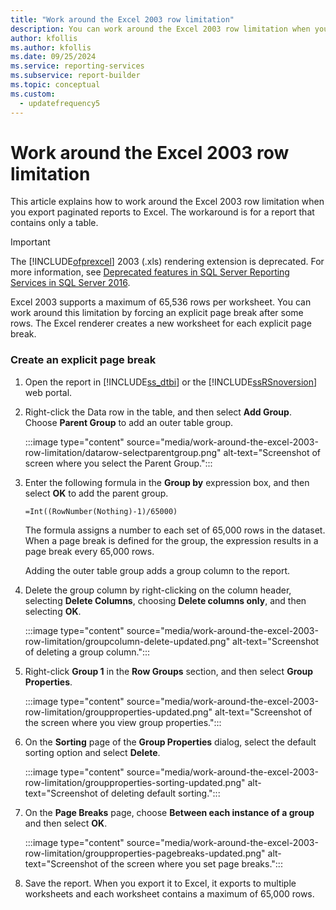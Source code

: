 ```yaml
---
title: "Work around the Excel 2003 row limitation"
description: You can work around the Excel 2003 row limitation when you export paginated reports to Excel by forcing a page break after some rows.
author: kfollis
ms.author: kfollis
ms.date: 09/25/2024
ms.service: reporting-services
ms.subservice: report-builder
ms.topic: conceptual
ms.custom:
  - updatefrequency5
---
```

# Work around the Excel 2003 row limitation

  This article explains how to work around the Excel 2003 row limitation when you export paginated reports to Excel. The workaround is for a report that contains only a table.

> [!IMPORTANT]  
> The [!INCLUDE[ofprexcel](../../includes/ofprexcel-md.md)] 2003 (.xls) rendering extension is deprecated. For more information, see [Deprecated features in SQL Server Reporting Services in SQL Server 2016](../../reporting-services/deprecated-features-in-sql-server-reporting-services-ssrs.md).

Excel 2003 supports a maximum of 65,536 rows per worksheet. You can work around this limitation by forcing an explicit page break after some rows. The Excel renderer creates a new worksheet for each explicit page break.

### Create an explicit page break

1. Open the report in [!INCLUDE[ss_dtbi](../../includes/ss-dtbi-md.md)] or the [!INCLUDE[ssRSnoversion](../../includes/ssrsnoversion-md.md)] web portal.

1. Right-click the Data row in the table, and then select **Add Group**. Choose **Parent Group** to add an outer table group.

     :::image type="content" source="media/work-around-the-excel-2003-row-limitation/datarow-selectparentgroup.png" alt-text="Screenshot of screen where you select the Parent Group.":::

1. Enter the following formula in the **Group by** expression box, and then select **OK** to add the parent group.

     `=Int((RowNumber(Nothing)-1)/65000)`

     The formula assigns a number to each set of 65,000 rows in the dataset. When a page break is defined for the group, the expression results in a page break every 65,000 rows.

     Adding the outer table group adds a group column to the report.

1. Delete the group column by right-clicking on the column header, selecting **Delete Columns**, choosing **Delete columns only**, and then selecting **OK**.

     :::image type="content" source="media/work-around-the-excel-2003-row-limitation/groupcolumn-delete-updated.png" alt-text="Screenshot of deleting a group column.":::

1. Right-click **Group 1** in the **Row Groups** section, and then select **Group Properties**.

     :::image type="content" source="media/work-around-the-excel-2003-row-limitation/groupproperties-updated.png" alt-text="Screenshot of the screen where you view group properties.":::

1. On the **Sorting** page of the **Group Properties** dialog, select the default sorting option and select **Delete**.

     :::image type="content" source="media/work-around-the-excel-2003-row-limitation/groupproperties-sorting-updated.png" alt-text="Screenshot of deleting default sorting.":::

1. On the **Page Breaks** page, choose **Between each instance of a group** and then select **OK**.

     :::image type="content" source="media/work-around-the-excel-2003-row-limitation/groupproperties-pagebreaks-updated.png" alt-text="Screenshot of the screen where you set page breaks.":::

1. Save the report. When you export it to Excel, it exports to multiple worksheets and each worksheet contains a maximum of 65,000 rows.
